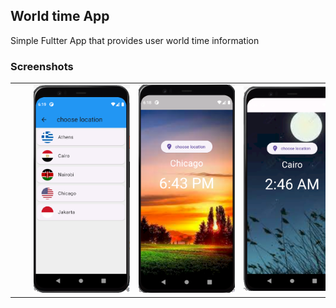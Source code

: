 <h2> World time App</h2>

<p> Simple Fultter App that provides user world time information</p>
<h3> Screenshots</h3>
<table>
  <tr>
    <td><img src="https://github.com/Preethi1901/Flutter-App/blob/master/world_time_app/assets/Screenshot1.png"  width="200px"  hspace="30"> </td>
    <td>  <img src="https://github.com/Preethi1901/Flutter-App/blob/master/world_time_app/assets/Screenshot%202.png"  width="200px" hspace="30" ></td>
    <td> <img src="https://github.com/Preethi1901/Flutter-App/blob/master/world_time_app/assets/Screenshot%203.png"  width="200px" hspace="30"></td>
  </tr>
</table>
 


